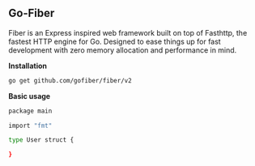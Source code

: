 ## Go-Fiber

Fiber is an Express inspired web framework built on top of Fasthttp, the fastest HTTP engine for Go. Designed to ease things up for fast development with zero memory allocation and performance in mind.

**Installation**
```bash
go get github.com/gofiber/fiber/v2
```

**Basic usage**
```bash
package main

import "fmt"

type User struct {

}
```

